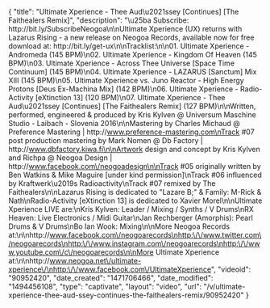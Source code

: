 {
    "title": "Ultimate Xperience - Thee Aud\u2021ssey [Continues] [The Faithealers Remix]",
    "description": "\u25ba Subscribe: http:\/\/bit.ly\/SubscribeNeogoa\n\nUltimate Xperience (UX) returns with Lazarus Rising - a new release on Neogoa Records, available now for free download at: http:\/\/bit.ly\/get-ux\n\nTracklist:\n\n01. Ultimate Xperience - Andromeda (145 BPM)\n02. Ultimate Xperience - Kingdom Of Heaven (145 BPM)\n03. Ultimate Xperience - Across Thee Universe [Space Time Continuum] (145 BPM)\n04. Ultimate Xperience - LAZARUS [Sanctum] Mix XIII (145 BPM)\n05. Ultimate Xperience vs. Juno Reactor - High Energy Protons [Deus Ex-Machina Mix] (142 BPM)\n06. Ultimate Xperience - Radio-Activity [eXtinction 13] (120 BPM)\n07. Ultimate Xperience - Thee Aud\u2021ssey [Continues] [The Faithealers Remix] (127 BPM)\n\nWritten, performed, engineered & produced by Kris Kylven @ Universum Maschine Studio - Laibach - Slovenia 2016\n\nMastering by Charles Michaud @ Preference Mastering | http:\/\/www.preference-mastering.com\nTrack #07 post production mastering by Mark Nomen @ Db Factory | http:\/\/www.dbfactory.kiwa.fi\n\nArtwork design and concept by Kris Kylven and Richpa @ Neogoa Design | http:\/\/www.facebook.com\/neogoadesign\n\nTrack #05 originally written by Ben Watkins & Mike Maguire [under kind permission]\nTrack #06 influenced by Kraftwerk\u2019s Radioactivity\nTrack #07 remixed by The Faithealers\n\nLazarus Rising is dedicated to \"Lazare B;\" & Family: M-Rick & Nath\nRadio-Activity [eXtinction 13] is dedicated to Xavier Morel\n\nUltimate Xperience LIVE are:\nKris Kylven: Leader \/ Mixing \/ Synths \/ V Drums\nRX Heaven: Live Electronics \/ Midi Guitar\nJan Rechberger (Amorphis): Pearl Drums & V Drums\nBo Ian Wook: Mixing\n\nMore Neogoa Records at:\n\nhttp:\/\/www.facebook.com\/neogoarecords\nhttp:\/\/www.twitter.com\/neogoarecords\nhttp:\/\/www.instagram.com\/neogoarecords\nhttp:\/\/www.youtube.com\/c\/neogoarecords\n\nMore Ultimate Xperience at:\n\nhttp:\/\/www.neogoa.net\/ultimate-xperience\/\nhttp:\/\/www.facebook.com\/UltimateXperience",
    "videoid": "90952420",
    "date_created": "1471706466",
    "date_modified": "1494456108",
    "type": "captivate",
    "layout": "video",
    "url": "\/v\/ultimate-xperience-thee-aud-ssey-continues-the-faithealers-remix\/90952420"
}